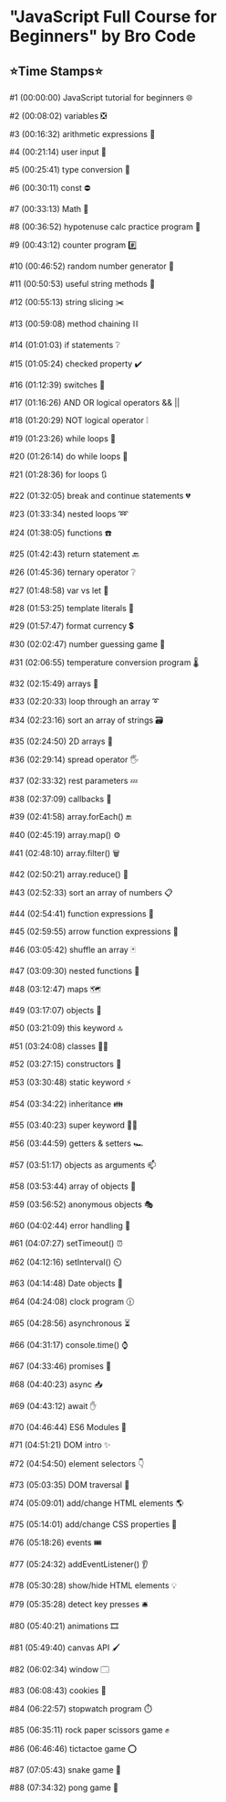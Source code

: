 # "JavaScript Full Course for Beginners" by Bro Code

## ⭐️Time Stamps⭐️

#1  (00:00:00) JavaScript tutorial for beginners 🌐

#2  (00:08:02) variables ❎

#3  (00:16:32) arithmetic expressions 🧮

#4  (00:21:14) user input 🧮

#5  (00:25:41) type conversion 💱

#6  (00:30:11) const ⛔

#7  (00:33:13) Math 🔣

#8  (00:36:52) hypotenuse calc practice program 📐

#9  (00:43:12) counter program #️⃣

#10 (00:46:52) random number generator 🎲

#11 (00:50:53) useful string methods 🧵

#12 (00:55:13) string slicing ✂️

#13 (00:59:08) method chaining ⛓️

#14 (01:01:03) if statements ❔

#15 (01:05:24) checked property ✔️

#16 (01:12:39) switches 🔀

#17 (01:16:26) AND OR logical operators && ||

#18 (01:20:29) NOT logical operator ❕

#19 (01:23:26) while loops 🔁

#20 (01:26:14) do while loops 🔂

#21 (01:28:36) for loops 🔃

#22 (01:32:05) break and continue statements 💔

#23 (01:33:34) nested loops ➿

#24 (01:38:05) functions ☎️

#25 (01:42:43) return statement 🔙

#26 (01:45:36) ternary operator ❔

#27 (01:48:58) var vs let 🥊

#28 (01:53:25) template literals 💬

#29 (01:57:47) format currency 💲

#30 (02:02:47) number guessing game 🔢

#31 (02:06:55) temperature conversion program 🌡️

#32 (02:15:49) arrays 🍎

#33 (02:20:33) loop through an array ➰ 

#34 (02:23:16) sort an array of strings 🗃️

#35 (02:24:50) 2D arrays 🛒 

#36 (02:29:14) spread operator 🖐️

#37 (02:33:32) rest parameters 💤

#38 (02:37:09) callbacks 🤙

#39 (02:41:58) array.forEach() 🔚

#40 (02:45:19) array.map() ⚙️

#41 (02:48:10) array.filter() 🗑️

#42 (02:50:21) array.reduce() 🔁

#43 (02:52:33) sort an array of numbers 📋 

#44 (02:54:41) function expressions 🤫

#45 (02:59:55) arrow function expressions 🏹

#46 (03:05:42) shuffle an array 🃏

#47 (03:09:30) nested functions 🐣 

#48 (03:12:47) maps 🗺️

#49 (03:17:07) objects 🚗

#50 (03:21:09) this keyword 🔝

#51 (03:24:08) classes 👨‍🏫

#52 (03:27:15) constructors 👷

#53 (03:30:48) static keyword ⚡

#54 (03:34:22) inheritance 👪

#55 (03:40:23) super keyword 🦸‍♂️

#56 (03:44:59) getters & setters 🏎️

#57 (03:51:17) objects as arguments 📫

#58 (03:53:44) array of objects 📮

#59 (03:56:52) anonymous objects 🎭

#60 (04:02:44) error handling 🏤

#61 (04:07:27) setTimeout() ⏰

#62 (04:12:16) setInterval() ⏲️

#63 (04:14:48) Date objects 📅

#64 (04:24:08) clock program 🕧

#65 (04:28:56) asynchronous ⏳

#66 (04:31:17) console.time() ⌚

#67 (04:33:46) promises 🤞

#68 (04:40:23) async 📥

#69 (04:43:12) await ✋

#70 (04:46:44) ES6 Modules 🚢

#71 (04:51:21) DOM intro ✨

#72 (04:54:50) element selectors 👇

#73 (05:03:35) DOM traversal 🌳

#74 (05:09:01) add/change HTML elements 🌎

#75 (05:14:01) add/change CSS properties 🎨

#76 (05:18:26) events 🎟️

#77 (05:24:32) addEventListener() 👂

#78 (05:30:28) show/hide HTML elements 💡

#79 (05:35:28) detect key presses 🛎️ 

#80 (05:40:21) animations 🎞️

#81 (05:49:40) canvas API 🖌️

#82 (06:02:34) window 🗔

#83 (06:08:43) cookies 🍪

#84 (06:22:57) stopwatch program ⏱️

#85 (06:35:11) rock paper scissors game ✊

#86 (06:46:46) tictactoe game ⭕

#87 (07:05:43) snake game 🐍 

#88 (07:34:32) pong game 🏓